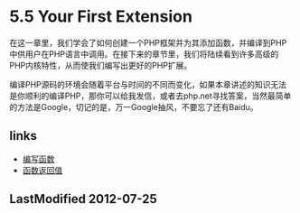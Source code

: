 # 5.5 Your First Extension 


在这一章里，我们学会了如何创建一个PHP框架并为其添加函数，并编译到PHP中供用户在PHP语言中调用。在接下来的章节里，我们将陆续看到许多高级的PHP内核特性，从而使我们编写出更好的PHP扩展。

编译PHP源码的环境会随着平台与时间的不同而变化，如果本章讲述的知识无法是你顺利的编译PHP，那你可以给我发信，或者去php.net寻找答案，当然最简单的方法是Google，切记的是，万一Google抽风，不要忘了还有Baidu。


## links
   * [编写函数](<ch5.4.md>)
   * [函数返回值](<ch6.md>)

## LastModified 2012-07-25
